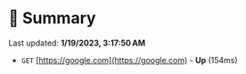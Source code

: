 # 📖 Summary
Last updated: **1/19/2023, 3:17:50 AM**

- `GET` [https://google.com](https://google.com) - **Up** (154ms)
